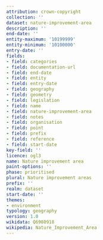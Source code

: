 ```yaml
---
attribution: crown-copyright
collection: ''
dataset: nature-improvement-area
description: ''
end-date: ''
entity-maximum: '10199999'
entity-minimum: '10100000'
entry-date: ''
fields:
- field: categories
- field: documentation-url
- field: end-date
- field: entity
- field: entry-date
- field: geography
- field: geometry
- field: legislation
- field: name
- field: nature-improvement-area
- field: notes
- field: organisation
- field: point
- field: prefix
- field: reference
- field: start-date
key-field: ''
licence: ogl3
name: Nature improvement area
paint-options: ''
phase: prioritised
plural: Nature improvement areas
prefix: ''
realm: dataset
start-date: ''
themes:
- environment
typology: geography
version: 1.0
wikidata: Q6980918
wikipedia: Nature_Improvement_Area
---
```

